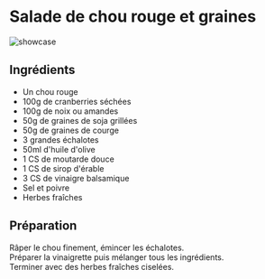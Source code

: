 # Salade de chou rouge et graines

![showcase](http://123veggie.fr/wp-content/uploads/2014/10/arton380-850x400.jpg)

## Ingrédients

* Un chou rouge
* 100g de cranberries séchées
* 100g de noix ou amandes
* 50g de graines de soja grillées
* 50g de graines de courge
* 3 grandes échalotes
* 50ml d'huile d'olive
* 1 CS de moutarde douce
* 1 CS de sirop d'érable
* 3 CS de vinaigre balsamique
* Sel et poivre
* Herbes fraîches

## Préparation

Râper le chou finement, émincer les échalotes.  
Préparer la vinaigrette puis mélanger tous les ingrédients.  
Terminer avec des herbes fraîches ciselées.
